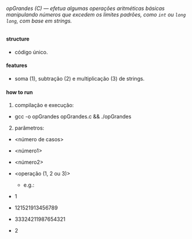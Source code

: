 ###### opGrandes (C) — efetua algumas operações aritméticas básicas manipulando números que excedem os limites padrões, como `int` ou `long long`, com base em strings.

#### structure

- código único.

#### features

- soma (1), subtração (2) e multiplicação (3) de strings.

#### how to run

1. compilação e execução:

  - gcc -o opGrandes opGrandes.c && ./opGrandes
    
2. parâmetros:

  - <número de casos>
  - <número1>
  - <número2>
  - <operação (1, 2 ou 3)>

      - e.g.:
  
  - 1
  - 121521913456789
  - 33324211987654321
  - 2